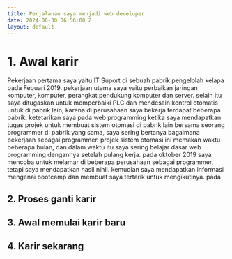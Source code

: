 ```yaml
---
title: Perjalanan saya menjadi web developer
date: 2024-06-30 06:56:00 Z
layout: default
---
```


# 1. Awal karir

Pekerjaan pertama saya yaitu IT Suport di sebuah pabrik pengelolah kelapa pada Febuari 2019. pekerjaan utama saya yaitu perbaikan jaringan komputer, komputer, perangkat pendukung komputer dan server. selain itu saya ditugaskan untuk memperbaiki PLC dan mendesain kontrol otomatis untuk di pabrik lain, karena di perusahaan saya bekerja terdapat beberapa pabrik. ketetarikan saya pada web programming ketika saya mendapatkan tugas projek untuk membuat sistem otomasi di pabrik lain bersama seorang programmer di pabrik yang sama, saya sering bertanya bagaimana pekerjaan sebagai programmer. projek sistem otomasi ini memakan waktu beberapa bulan, dan dalam waktu itu saya sering belajar dasar web programming dengannya setelah pulang kerja.  pada oktober 2019 saya mencoba untuk melamar di beberapa perusahaan sebagai programmer, tetapi saya mendapatkan hasil nihil. kemudian saya mendapatkan informasi mengenai bootcamp dan membuat saya tertarik untuk mengikutinya. pada 

## 2. Proses ganti karir

## 3. Awal memulai karir baru

## 4. Karir sekarang